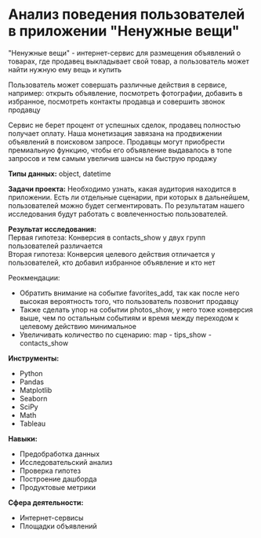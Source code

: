 # Анализ поведения пользователей в приложении "Ненужные вещи"

"Ненужные вещи" - интернет-сервис для размещения объявлений о товарах, где продавец выкладывает свой товар, а пользователь может найти нужную ему вещь и купить  

Пользователь может совершать различные действия в сервисе, например: открыть объявление, посмотреть фотографии, добавить в избранное, посмотреть контакты продавца и совершить звонок продавцу  

Сервис не берет процент от успешных сделок, продавец полностью получает оплату. Наша монетизация завязана на продвижении объявлений в поисковом запросе. Продавцы могут приобрести премиальную функцию, чтобы его объявление выдавалось в топе запросов и тем самым увеличив шансы на быструю продажу  

**Типы данных:** object, datetime

**Задачи проекта:**
Необходимо узнать, какая аудитория находится в приложении. Есть ли отдельные сценарии, при которых в дальнейшем, пользователей можно будет сегментировать. По результатам нашего исследования будут работать с вовлеченностью пользователей. 

**Результат исследования:**  
Первая гипотеза: Конверсия в contacts_show у двух групп пользователей различается  
Вторая гипотеза: Конверсия целевого действия отличается у пользователей, кто добавил избранное объявление и кто нет

Реокмендации:

* Обратить внимание на событие favorites_add, так как после него высокая вероятность того, что пользователь позвонит продавцу
* Также сделать упор на событии photos_show, у него тоже конверсия выше, чем по остальным событиям и время между переходом к целевому действию минимальное
* Увеличивать количество по сценарию: map - tips_show - contacts_show

**Инструменты:**
- Python
- Pandas
- Matplotlib
- Seaborn
- SciPy
- Math
- Tableau

**Навыки:**  

- Предобработка данных
- Исследовательский анализ
- Проверка гипотез
- Построение дашборда
- Продуктовые метрики

**Сфера деятельности:**
- Интернет-сервисы
- Площадки объявлений
